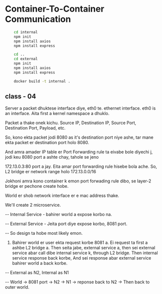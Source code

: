 # Container-To-Container Communication

```sh
    cd internal
    npm init
    npm install axios
    npm install express
```

```sh
    cd ..
    cd external
    npm init
    npm install axios
    npm install express
```

```sh
    docker build -t internal .
```

## class - 04

Server a packet dhuktese interface diye, eth0 te. ethernet interface. eth0 is an interface. Aita first a kernel namespace a dhuklo.

Packet a thake onek kichu. Source IP, Destination IP, Source Port, Destination Port, Payload, etc.

So, kono ekta packet jodi 8080 as it's destination port niye ashe, tar mane ekta packet er destination port holo 8080.

And amra amader IP table er Port Forwarding rule ta eivabe bole diyechi j, jodi keu 8080 port a ashte chay, tahole se jeno

172.13.0.3:80 port a jay. Eita amar port forwarding rule hisebe bola ache. So, L2 bridge er network range holo 172.13.0.0/16

Jokhoni amra kono container k emon port forwading rule dibo, se layer-2 bridge er pechone create hobe.

World er shob network interface er e mac address thake.

We'll create 2 microservice.

-- Internal Service - bahirer world a expose korbo na.

-- External Service - Jeita port diye expose korbo, 8081 port.

-- So design ta hobe most likely emon.

1. Bahirer world er user ekta request korbe 8081 a. Ei request ta first a ashbe L2 bridge a. Then seita jabe, external service a,
then sei external service abar call dibe internal service k, through L2 bridge. Then internal service response back korbe, And sei response
abar external service bahirer world a back korbe.

-- External as N2, Internal as N1

-- World -> 8081 port -> N2 -> N1 -> reponse back to N2 -> Then back to outer world.
